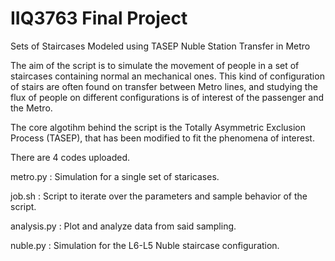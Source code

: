 # IIQ3763 Final Project
Sets of Staircases Modeled using TASEP
Nuble Station Transfer in Metro

The aim of the script is to simulate the movement of people in a set of staircases containing normal an mechanical ones. This kind of configuration of stairs are often found on transfer between Metro lines, and studying the flux of people on different configurations is of interest of the passenger and the Metro.

The core algotihm behind the script is the Totally Asymmetric Exclusion Process (TASEP), that has been modified to fit the phenomena of interest. 

There are 4 codes uploaded.

metro.py : Simulation for a single set of staricases.

job.sh : Script to iterate over the parameters and sample behavior of the script.

analysis.py : Plot and analyze data from said sampling.

nuble.py : Simulation for the L6-L5 Nuble staircase configuration.
